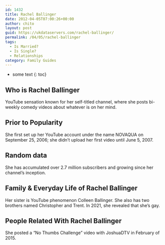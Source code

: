 ```yaml
---
id: 1432
title: Rachel Ballinger
date: 2012-04-05T07:00:26+00:00
author: chito
layout: post
guid: https://ukdataservers.com/rachel-ballinger/
permalink: /04/05/rachel-ballinger
tags:
  - Is Married?
  - Is Single?
  - Relationships
category: Family Guides
---
```


* some text
{: toc}
          
          
## Who is  Rachel Ballinger
                  
                  
                  
YouTube sensation known for her self-titled channel, where she posts bi-weekly comedy videos about whatever is on her mind.
                  
                
                
                
## Prior to Popularity 
                  
                  
                  
She first set up her YouTube account under the name NOVAQUA on September 25, 2006; she didn&#8217;t upload her first video until June 5, 2007.
                  
                
                
                
## Random data 
                  
                  
                  
She has accumulated over 2.7 million subscribers and growing since her channel&#8217;s inception.
                  
                
                
                
## Family & Everyday Life of Rachel Ballinger
                  
                  
                  
Her sister is YouTube phenomenon Colleen Ballinger. She also has two brothers named Christopher and Trent. In 2021, she revealed that she&#8217;s gay.
                  
                
                
                
## People Related With  Rachel Ballinger
                  
                  
                  
She posted a &#8220;No Thumbs Challenge&#8221; video with JoshuaDTV in February of 2015.
                  
                
              
            
          
          
          
    
    
  
